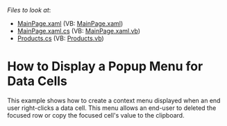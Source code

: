 <!-- default file list -->
*Files to look at*:

* [MainPage.xaml](./CS/CellContextMenu/MainPage.xaml) (VB: [MainPage.xaml](./VB/CellContextMenu/MainPage.xaml))
* [MainPage.xaml.cs](./CS/CellContextMenu/MainPage.xaml.cs) (VB: [MainPage.xaml.vb](./VB/CellContextMenu/MainPage.xaml.vb))
* [Products.cs](./CS/CellContextMenu/Products.cs) (VB: [Products.vb](./VB/CellContextMenu/Products.vb))
<!-- default file list end -->
# How to Display a Popup Menu for Data Cells


<p>This example shows how to create a context menu displayed when an end user right-clicks a data cell. This menu allows an end-user to deleted the focused row or copy the focused cell's value to the clipboard.</p><br />


<br/>



